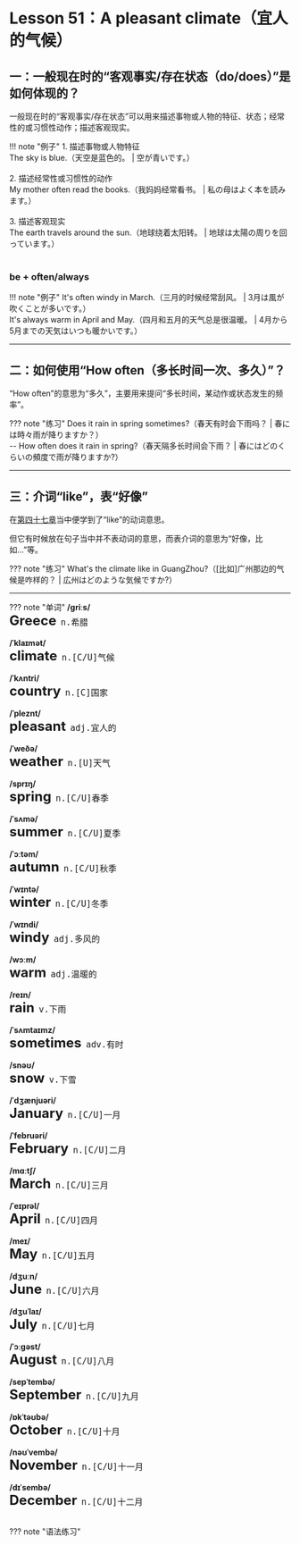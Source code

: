 # Lesson 51：A pleasant climate（宜人的气候）


## 一：一般现在时的“客观事实/存在状态（do/does）”是如何体现的？

一般现在时的“客观事实/存在状态”可以用来描述事物或人物的特征、状态；经常性的或习惯性动作；描述客观现实。

!!! note "例子"
    1. 描述事物或人物特征<br>
    The sky is blue.（天空是蓝色的。 | 空が青いです。）<br>
    <br>
    2. 描述经常性或习惯性的动作<br>
    My mother often read the books.（我妈妈经常看书。 | 私の母はよく本を読みます。）<br>
    <br>
    3. 描述客观现实<br>
    The earth travels around the sun.（地球绕着太阳转。 | 地球は太陽の周りを回っています。）<br>
    <br>


### be + often/always

!!! note "例子"
    It's often windy in March.（三月的时候经常刮风。 | 3月は風が吹くことが多いです。）<br>
    It's always warm in April and May.（四月和五月的天气总是很温暖。 | 4月から5月までの天気はいつも暖かいです。）<br>


---
## 二：如何使用“How often（多长时间一次、多久）”？

“How often”的意思为“多久”，主要用来提问“多长时间，某动作或状态发生的频率”。

??? note "练习"
    Does it rain in spring sometimes?（春天有时会下雨吗？ | 春には時々雨が降りますか？）<br>
    -- How often does it rain in spring?（春天隔多长时间会下雨？ | 春にはどのくらいの頻度で雨が降りますか?）<br>


---
## 三：介词“like”，表“好像”

在[第四十七章](./Lesson-47.md)当中便学到了“like”的动词意思。

但它有时候放在句子当中并不表动词的意思，而表介词的意思为“好像，比如...”等。

??? note "练习"
    What's the climate like in GuangZhou?（[比如]广州那边的气候是咋样的？ | 広州はどのような気候ですか?）


---
??? note "单词"
    **/ɡriːs/**<br>
    <font size=5>**Greece**</font>&nbsp;&nbsp;<font size=4>`n.希腊`</font><br>
    <br>
    **/ˈklaɪmət/**<br>
    <font size=5>**climate**</font>&nbsp;&nbsp;<font size=4>`n.[C/U]气候`</font><br>
    <br>
    **/ˈkʌntri/**<br>
    <font size=5>**country**</font>&nbsp;&nbsp;<font size=4>`n.[C]国家`</font><br>
    <br>
    **/ˈpleznt/**<br>
    <font size=5>**pleasant**</font>&nbsp;&nbsp;<font size=4>`adj.宜人的`</font><br>
    <br>
    **/ˈweðə/**<br>
    <font size=5>**weather**</font>&nbsp;&nbsp;<font size=4>`n.[U]天气`</font><br>
    <br>
    **/sprɪŋ/**<br>
    <font size=5>**spring**</font>&nbsp;&nbsp;<font size=4>`n.[C/U]春季`</font><br>
    <br>
    **/ˈsʌmə/**<br>
    <font size=5>**summer**</font>&nbsp;&nbsp;<font size=4>`n.[C/U]夏季`</font><br>
    <br>
    **/ˈɔːtəm/**<br>
    <font size=5>**autumn**</font>&nbsp;&nbsp;<font size=4>`n.[C/U]秋季`</font><br>
    <br>
    **/ˈwɪntə/**<br>
    <font size=5>**winter**</font>&nbsp;&nbsp;<font size=4>`n.[C/U]冬季`</font><br>
    <br>
    **/ˈwɪndi/**<br>
    <font size=5>**windy**</font>&nbsp;&nbsp;<font size=4>`adj.多风的`</font><br>
    <br>
    **/wɔːm/**<br>
    <font size=5>**warm**</font>&nbsp;&nbsp;<font size=4>`adj.温暖的`</font><br>
    <br>
    **/reɪn/**<br>
    <font size=5>**rain**</font>&nbsp;&nbsp;<font size=4>`v.下雨`</font><br>
    <br>
    **/ˈsʌmtaɪmz/**<br>
    <font size=5>**sometimes**</font>&nbsp;&nbsp;<font size=4>`adv.有时`</font><br>
    <br>
    **/snəʊ/**<br>
    <font size=5>**snow**</font>&nbsp;&nbsp;<font size=4>`v.下雪`</font><br>
    <br>
    **/ˈdʒænjuəri/**<br>
    <font size=5>**January**</font>&nbsp;&nbsp;<font size=4>`n.[C/U]一月`</font><br>
    <br>
    **/ˈfebruəri/**<br>
    <font size=5>**February**</font>&nbsp;&nbsp;<font size=4>`n.[C/U]二月`</font><br>
    <br>
    **/mɑːtʃ/**<br>
    <font size=5>**March**</font>&nbsp;&nbsp;<font size=4>`n.[C/U]三月`</font><br>
    <br>
    **/ˈeɪprəl/**<br>
    <font size=5>**April**</font>&nbsp;&nbsp;<font size=4>`n.[C/U]四月`</font><br>
    <br>
    **/meɪ/**<br>
    <font size=5>**May**</font>&nbsp;&nbsp;<font size=4>`n.[C/U]五月`</font><br>
    <br>
    **/dʒuːn/**<br>
    <font size=5>**June**</font>&nbsp;&nbsp;<font size=4>`n.[C/U]六月`</font><br>
    <br>
    **/dʒuˈlaɪ/**<br>
    <font size=5>**July**</font>&nbsp;&nbsp;<font size=4>`n.[C/U]七月`</font><br>
    <br>
    **/ˈɔːɡəst/**<br>
    <font size=5>**August**</font>&nbsp;&nbsp;<font size=4>`n.[C/U]八月`</font><br>
    <br>
    **/sepˈtembə/**<br>
    <font size=5>**September**</font>&nbsp;&nbsp;<font size=4>`n.[C/U]九月`</font><br>
    <br>
    **/ɒkˈtəʊbə/**<br>
    <font size=5>**October**</font>&nbsp;&nbsp;<font size=4>`n.[C/U]十月`</font><br>
    <br>
    **/nəʊˈvembə/**<br>
    <font size=5>**November**</font>&nbsp;&nbsp;<font size=4>`n.[C/U]十一月`</font><br>
    <br>
    **/dɪˈsembə/**<br>
    <font size=5>**December**</font>&nbsp;&nbsp;<font size=4>`n.[C/U]十二月`</font><br>
    <br>


??? note "语法练习"

